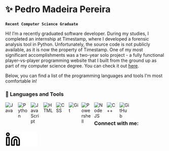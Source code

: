 # ✨ Pedro Madeira Pereira

**`Recent Computer Science Graduate`**

Hi! I’m a recently graduated software developer. During my studies, I completed an internship at Timestamp, where I developed a forensic analysis tool in Python. Unfortunately, the source code is not publicly available, as it is now the property of Timestamp. One of my most significant accomplishments was a two-year solo project - a fully functional player-vs-player programming website that I built from the ground up as part of my computer science degree. You can check it out [here](https://github.com/pedrormpereira/DevDuels).

Below, you can find a list of the programming languages and tools I’m most comfortable in!

### 🧰 Languages and Tools

<img align="left" alt="Java" width="30px" style="padding-right:10px;" src="https://cdn.jsdelivr.net/gh/devicons/devicon/icons/java/java-original.svg"/>
<img align="left" alt="Python" width="30px" style="padding-right:10px;" src="https://cdn.jsdelivr.net/gh/devicons/devicon/icons/python/python-plain.svg" />
<img align="left" alt="JavaScript" width="30px" style="padding-right:10px;" src="https://cdn.jsdelivr.net/gh/devicons/devicon/icons/javascript/javascript-plain.svg" />
<img align="left" alt="HTML" width="30px" style="padding-right:10px;" src="https://cdn.jsdelivr.net/gh/devicons/devicon/icons/html5/html5-plain.svg" />
<img align="left" alt="CSS" width="30px" style="padding-right:10px;" src="https://cdn.jsdelivr.net/gh/devicons/devicon/icons/css3/css3-plain.svg" />
<img align="left" alt="Git" width="30px" style="padding-right:10px;" src="https://cdn.jsdelivr.net/gh/devicons/devicon/icons/git/git-original.svg" />
<img align="left" alt="Powershell" width="30px" style="padding-right:10px;" src="https://cdn.jsdelivr.net/gh/devicons/devicon@latest/icons/powershell/powershell-original.svg" />
<img align="left" alt="NodeJS" width="30px" style="padding-right:10px;" src="https://cdn.jsdelivr.net/gh/devicons/devicon/icons/nodejs/nodejs-original.svg" />
<img align="left" alt="C++" width="30px" style="padding-right:10px;" src="https://cdn.jsdelivr.net/gh/devicons/devicon/icons/cplusplus/cplusplus-line.svg" />
<img align="left" alt="GitHub" width="30px" style="padding-right:10px;" src="https://cdn.jsdelivr.net/gh/devicons/devicon/icons/github/github-original.svg" />
<br />

#

### Connect with me:

[![website](./img/linkedin-light.svg)]([https://linkedin.com/in/codeSTACKr](https://www.linkedin.com/in/pedro-pereira-6a480428a/)#gh-light-mode-only)
[![website](./img/linkedin-dark.svg)]([https://linkedin.com/in/codeSTACKr](https://www.linkedin.com/in/pedro-pereira-6a480428a/)#gh-dark-mode-only)
